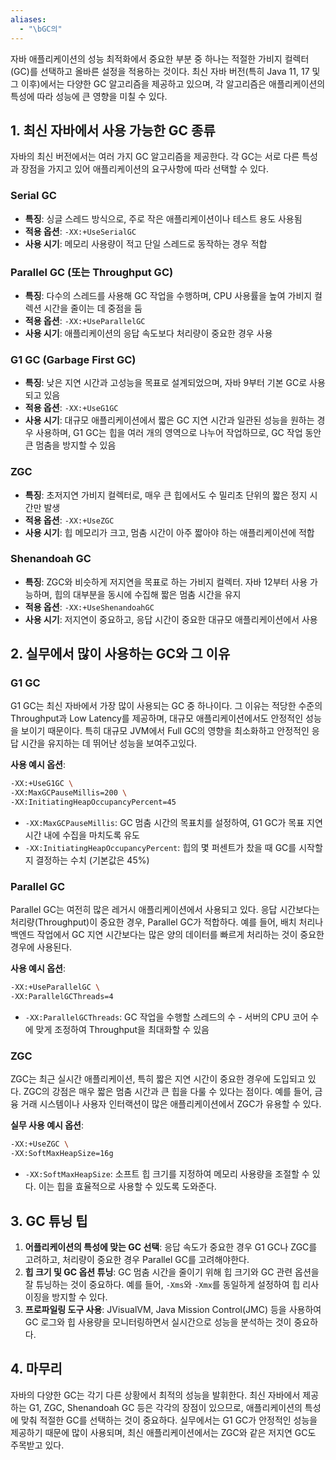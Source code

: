 ```yaml
---
aliases:
  - "\bGC의"
---
```

자바 애플리케이션의 성능 최적화에서 중요한 부분 중 하나는 적절한 가비지 컬렉터(GC)를 선택하고 올바른 설정을 적용하는 것이다. 최신 자바 버전(특히 Java 11, 17 및 그 이후)에서는 다양한 GC 알고리즘을 제공하고 있으며, 각 알고리즘은 애플리케이션의 특성에 따라 성능에 큰 영향을 미칠 수 있다.

## 1. 최신 자바에서 사용 가능한 GC 종류
자바의 최신 버전에서는 여러 가지 GC 알고리즘을 제공한다. 각 GC는 서로 다른 특성과 장점을 가지고 있어 애플리케이션의 요구사항에 따라 선택할 수 있다.

### Serial GC
- **특징**: 싱글 스레드 방식으로, 주로 작은 애플리케이션이나 테스트 용도 사용됨
- **적용 옵션**: `-XX:+UseSerialGC`
- **사용 시기**: 메모리 사용량이 적고 단일 스레드로 동작하는 경우 적합

### Parallel GC (또는 Throughput GC)
- **특징**: 다수의 스레드를 사용해 GC 작업을 수행하며, CPU 사용률을 높여 가비지 컬렉션 시간을 줄이는 데 중점을 둠
- **적용 옵션**: `-XX:+UseParallelGC`
- **사용 시기**: 애플리케이션의 응답 속도보다 처리량이 중요한 경우 사용

### G1 GC (Garbage First GC)
- **특징**: 낮은 지연 시간과 고성능을 목표로 설계되었으며, 자바 9부터 기본 GC로 사용되고 있음
- **적용 옵션**: `-XX:+UseG1GC`
- **사용 시기**: 대규모 애플리케이션에서 짧은 GC 지연 시간과 일관된 성능을 원하는 경우 사용하며, G1 GC는 힙을 여러 개의 영역으로 나누어 작업하므로, GC 작업 동안 큰 멈춤을 방지할 수 있음

### ZGC
- **특징**: 초저지연 가비지 컬렉터로, 매우 큰 힙에서도 수 밀리초 단위의 짧은 정지 시간만 발생
- **적용 옵션**: `-XX:+UseZGC`
- **사용 시기**: 힙 메모리가 크고, 멈춤 시간이 아주 짧아야 하는 애플리케이션에 적합

### Shenandoah GC
- **특징**: ZGC와 비슷하게 저지연을 목표로 하는 가비지 컬렉터. 자바 12부터 사용 가능하며, 힙의 대부분을 동시에 수집해 짧은 멈춤 시간을 유지
- **적용 옵션**: `-XX:+UseShenandoahGC`
- **사용 시기**: 저지연이 중요하고, 응답 시간이 중요한 대규모 애플리케이션에서 사용

## 2. 실무에서 많이 사용하는 GC와 그 이유

### G1 GC
G1 GC는 최신 자바에서 가장 많이 사용되는 GC 중 하나이다. 그 이유는 적당한 수준의 Throughput과 Low Latency를 제공하며, 대규모 애플리케이션에서도 안정적인 성능을 보이기 때문이다. 특히 대규모 JVM에서 Full GC의 영향을 최소화하고 안정적인 응답 시간을 유지하는 데 뛰어난 성능을 보여주고있다.

**사용 예시 옵션**:
```sh
-XX:+UseG1GC \
-XX:MaxGCPauseMillis=200 \
-XX:InitiatingHeapOccupancyPercent=45
```
- `-XX:MaxGCPauseMillis`: GC 멈춤 시간의 목표치를 설정하여, G1 GC가 목표 지연 시간 내에 수집을 마치도록 유도
- `-XX:InitiatingHeapOccupancyPercent`: 힙의 몇 퍼센트가 찼을 때 GC를 시작할지 결정하는 수치 (기본값은 45%)

### Parallel GC
Parallel GC는 여전히 많은 레거시 애플리케이션에서 사용되고 있다. 응답 시간보다는 처리량(Throughput)이 중요한 경우, Parallel GC가 적합하다. 예를 들어, 배치 처리나 백엔드 작업에서 GC 지연 시간보다는 많은 양의 데이터를 빠르게 처리하는 것이 중요한 경우에 사용된다.

**사용 예시 옵션**:
```sh
-XX:+UseParallelGC \
-XX:ParallelGCThreads=4
```
- `-XX:ParallelGCThreads`: GC 작업을 수행할 스레드의 수 - 서버의 CPU 코어 수에 맞게 조정하여 Throughput을 최대화할 수 있음

### ZGC
ZGC는 최근 실시간 애플리케이션, 특히 짧은 지연 시간이 중요한 경우에 도입되고 있다. ZGC의 강점은 매우 짧은 멈춤 시간과 큰 힙을 다룰 수 있다는 점이다. 예를 들어, 금융 거래 시스템이나 사용자 인터랙션이 많은 애플리케이션에서 ZGC가 유용할 수 있다.

**실무 사용 예시 옵션**:
```sh
-XX:+UseZGC \
-XX:SoftMaxHeapSize=16g
```
- `-XX:SoftMaxHeapSize`: 소프트 힙 크기를 지정하여 메모리 사용량을 조절할 수 있다. 이는 힙을 효율적으로 사용할 수 있도록 도와준다.

## 3. GC 튜닝 팁
1. **어플리케이션의 특성에 맞는 GC 선택**: 응답 속도가 중요한 경우 G1 GC나 ZGC를 고려하고, 처리량이 중요한 경우 Parallel GC를 고려해야한다.
2. **힙 크기 및 GC 옵션 튜닝**: GC 멈춤 시간을 줄이기 위해 힙 크기와 GC 관련 옵션을 잘 튜닝하는 것이 중요하다. 예를 들어, `-Xms`와 `-Xmx`를 동일하게 설정하여 힙 리사이징을 방지할 수 있다.
3. **프로파일링 도구 사용**: JVisualVM, Java Mission Control(JMC) 등을 사용하여 GC 로그와 힙 사용량을 모니터링하면서 실시간으로 성능을 분석하는 것이 중요하다.

## 4. 마무리
자바의 다양한 GC는 각기 다른 상황에서 최적의 성능을 발휘한다. 최신 자바에서 제공하는 G1, ZGC, Shenandoah GC 등은 각각의 장점이 있으므로, 애플리케이션의 특성에 맞춰 적절한 GC를 선택하는 것이 중요하다. 실무에서는 G1 GC가 안정적인 성능을 제공하기 때문에 많이 사용되며, 최신 애플리케이션에서는 ZGC와 같은 저지연 GC도 주목받고 있다. 